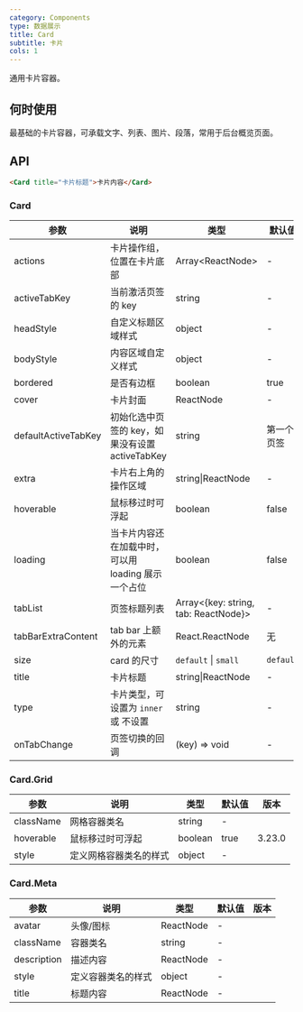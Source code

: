 ```yaml
---
category: Components
type: 数据展示
title: Card
subtitle: 卡片
cols: 1
---
```


通用卡片容器。

## 何时使用

最基础的卡片容器，可承载文字、列表、图片、段落，常用于后台概览页面。

## API

```html
<Card title="卡片标题">卡片内容</Card>
```

### Card

| 参数 | 说明 | 类型 | 默认值 | 版本 |
| --- | --- | --- | --- | --- |
| actions | 卡片操作组，位置在卡片底部 | Array&lt;ReactNode> | - |  |
| activeTabKey | 当前激活页签的 key | string | - | 3.3.0 |
| headStyle | 自定义标题区域样式 | object | - | 3.8.0 |
| bodyStyle | 内容区域自定义样式 | object | - |  |
| bordered | 是否有边框 | boolean | true |  |
| cover | 卡片封面 | ReactNode | - |  |
| defaultActiveTabKey | 初始化选中页签的 key，如果没有设置 activeTabKey | string | 第一个页签 | 3.3.0 |
| extra | 卡片右上角的操作区域 | string\|ReactNode | - |  |
| hoverable | 鼠标移过时可浮起 | boolean | false |  |
| loading | 当卡片内容还在加载中时，可以用 loading 展示一个占位 | boolean | false |  |
| tabList | 页签标题列表 | Array&lt;{key: string, tab: ReactNode}> | - |  |
| tabBarExtraContent | tab bar 上额外的元素 | React.ReactNode | 无 |  |
| size | card 的尺寸 | `default` \| `small` | `default` | 3.12.0 |
| title | 卡片标题 | string\|ReactNode | - |  |
| type | 卡片类型，可设置为 `inner` 或 不设置 | string | - |  |
| onTabChange | 页签切换的回调 | (key) => void | - |  |

### Card.Grid

| 参数      | 说明                   | 类型    | 默认值 | 版本   |
| --------- | ---------------------- | ------- | ------ | ------ |
| className | 网格容器类名           | string  | -      |        |
| hoverable | 鼠标移过时可浮起       | boolean | true   | 3.23.0 |
| style     | 定义网格容器类名的样式 | object  | -      |        |

### Card.Meta

| 参数        | 说明               | 类型      | 默认值 | 版本 |
| ----------- | ------------------ | --------- | ------ | ---- |
| avatar      | 头像/图标          | ReactNode | -      |      |
| className   | 容器类名           | string    | -      |      |
| description | 描述内容           | ReactNode | -      |      |
| style       | 定义容器类名的样式 | object    | -      |      |
| title       | 标题内容           | ReactNode | -      |      |
